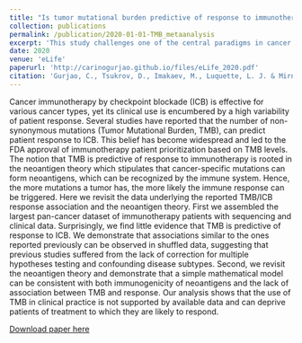 ```yaml
---
title: "Is tumor mutational burden predictive of response to immunotherapy?"
collection: publications
permalink: /publication/2020-01-01-TMB_metaanalysis
excerpt: 'This study challenges one of the central paradigms in cancer immunology: the notion that a high number of mutations — and the resulting neoantigens, recognized as ‘foreign’ by T-cells — elicits a better antitumour immune response. Several pioneering papershave suggested that tumours with a high load of mutations better respond to immunotherapy; these studies have been the basis of the FDA approval of TMB to prioritize patients who would most likely benefit from immunotherapy. We revisit this claim by conducting a pan-cancer meta-analysis: we aggregate the largest available dataset of immunotherapy patients, reuniting more than 2,500 individuals, with available TMB data and clinical annotations.'
date: 2020
venue: 'eLife'
paperurl: 'http://carinogurjao.github.io/files/eLife_2020.pdf'
citation: 'Gurjao, C., Tsukrov, D., Imakaev, M., Luquette, L. J. & Mirny, L. A. Limited evidence of tumour mutational burden as a biomarker of response to immunotherapy. BioRxiv (2020).'
---
```

Cancer immunotherapy by checkpoint blockade (ICB) is effective for various cancer types, yet its clinical use is encumbered by a high variability of patient response. Several studies have reported that the number of non-synonymous mutations (Tumor Mutational Burden, TMB), can predict patient response to ICB. This belief has become widespread and led to the FDA approval of immunotherapy patient prioritization based on TMB levels. The notion that TMB is predictive of response to immunotherapy is rooted in the neoantigen theory which stipulates that cancer-specific mutations can form neoantigens, which can be recognized by the immune system. Hence, the more mutations a tumor has, the more likely the immune response can be triggered. Here we revisit the data underlying the reported TMB/ICB response association and the neoantigen theory. First we assembled the largest pan-cancer dataset of immunotherapy patients with sequencing and clinical data. Surprisingly, we find little evidence that TMB is predictive of response to ICB. We demonstrate that associations similar to the ones reported previously can be observed in shuffled data, suggesting that previous studies suffered from the lack of correction for multiple hypotheses testing and confounding disease subtypes. Second, we revisit the neoantigen theory and demonstrate that a simple mathematical model can be consistent with both immunogenicity of neoantigens and the lack of association between TMB and response. Our analysis shows that the use of TMB in clinical practice is not supported by available data and can deprive patients of treatment to which they are likely to respond.

[Download paper here](http://carinogurjao.github.io/files/eLife_2020.pdf)
